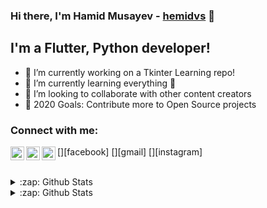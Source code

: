 ### Hi there, I'm Hamid Musayev - [hemidvs](hemidvsmusayev@gmail.com) 👋
## I'm a Flutter, Python developer!



- 🔭 I’m currently working on a Tkinter Learning repo!
- 🌱 I’m currently learning everything 🤣
- 👯 I’m looking to collaborate with other content creators
- 🥅 2020 Goals: Contribute more to Open Source projects

### Connect with me:

[<img align="left" alt="hemidvsmusayev24 | Facebook" width="22px" src="https://cdn.jsdelivr.net/npm/simple-icons@3.6.0/icons/facebook.svg" />][facebook]
[<img align="left" alt="hemidvsmusayev@gmail.com | Gmail" width="22px" src="https://cdn.jsdelivr.net/npm/simple-icons@3.6.0/icons/gmail.svg" />][gmail]
[<img align="left" alt="hemidvs | Instagram" width="22px" src="https://cdn.jsdelivr.net/npm/simple-icons@v3/icons/instagram.svg" />][instagram]

<br />

<details>
  <summary>:zap: Github Stats</summary>

  <img align="left" alt="Hamid's Github Stats" src="https://github-readme-stats.codestackr.vercel.app/api?username=hemidvs&show_icons=true&hide_border=true" />

</details>


<details>
  <summary>:zap: Github Stats</summary>

  <img align="left" alt="Hamid's Github Stats" src="https://github-readme-stats.vercel.app/api/top-langs/?username=hemidvs&hide=html,java,objective-c" />

</details>